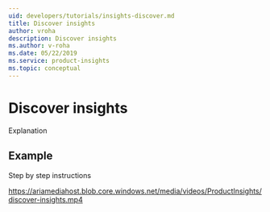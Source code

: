 ```yaml
---
uid: developers/tutorials/insights-discover.md
title: Discover insights
author: vroha
description: Discover insights
ms.author: v-roha
ms.date: 05/22/2019
ms.service: product-insights
ms.topic: conceptual
---
```

# Discover insights

Explanation

## Example

Step by step instructions

https://ariamediahost.blob.core.windows.net/media/videos/ProductInsights/discover-insights.mp4
